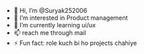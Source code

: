 - 👋 Hi, I’m @Suryak252006
- 👀 I’m interested in Product management
- 🌱 I’m currently learning ui/ux
- 📫 reach me through mail
- ⚡ Fun fact: role kuch bi ho projects chahiye

<!---
Suryak252006/Suryak252006 is a ✨ special ✨ repository because its `README.md` (this file) appears on your GitHub profile.
You can click the Preview link to take a look at your changes.
--->
